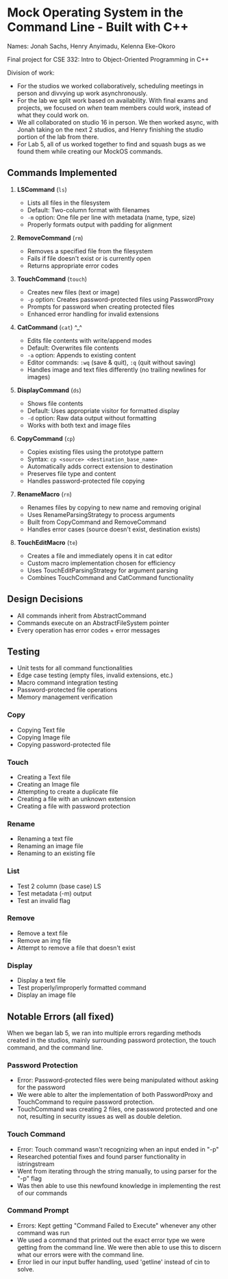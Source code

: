 # Mock Operating System in the Command Line - Built with C++

Names: Jonah Sachs, Henry Anyimadu, Kelenna Eke-Okoro

Final project for CSE 332: Intro to Object-Oriented Programming in C++

Division of work:
- For the studios we worked collaboratively, scheduling meetings in person and divvying up work asynchronously.
- For the lab we split work based on availability. With final exams and projects, we focused on _when_ team members could
work, instead of what they could work on.
- We all collaborated on studio 16 in person. We then worked async, with Jonah taking on the next 2 studios, and Henry
finishing the studio portion of the lab from there.
- For Lab 5, all of us worked together to find and squash bugs as we found them while creating our MockOS commands.

## Commands Implemented
1. **LSCommand** (`ls`)
    - Lists all files in the filesystem
    - Default: Two-column format with filenames
    - `-m` option: One file per line with metadata (name, type, size)
    - Properly formats output with padding for alignment

2. **RemoveCommand** (`rm`)
    - Removes a specified file from the filesystem
    - Fails if file doesn't exist or is currently open
    - Returns appropriate error codes

3. **TouchCommand** (`touch`)
    - Creates new files (text or image)
    - `-p` option: Creates password-protected files using PasswordProxy
    - Prompts for password when creating protected files
    - Enhanced error handling for invalid extensions

4. **CatCommand** (`cat`) ^_^
    - Edits file contents with write/append modes
    - Default: Overwrites file contents
    - `-a` option: Appends to existing content
    - Editor commands: `:wq` (save & quit), `:q` (quit without saving)
    - Handles image and text files differently (no trailing newlines for images)

5. **DisplayCommand** (`ds`)
    - Shows file contents
    - Default: Uses appropriate visitor for formatted display
    - `-d` option: Raw data output without formatting
    - Works with both text and image files

6. **CopyCommand** (`cp`)
    - Copies existing files using the prototype pattern
    - Syntax: `cp <source> <destination_base_name>`
    - Automatically adds correct extension to destination
    - Preserves file type and content
    - Handles password-protected file copying

7. **RenameMacro** (`rn`)
    - Renames files by copying to new name and removing original
    - Uses RenameParsingStrategy to process arguments
    - Built from CopyCommand and RemoveCommand
    - Handles error cases (source doesn't exist, destination exists)

8. **TouchEditMacro** (`te`)
    - Creates a file and immediately opens it in cat editor
    - Custom macro implementation chosen for efficiency
    - Uses TouchEditParsingStrategy for argument parsing
    - Combines TouchCommand and CatCommand functionality

## Design Decisions

- All commands inherit from AbstractCommand
- Commands execute on an AbstractFileSystem pointer
- Every operation has error codes + error messages

## Testing
- Unit tests for all command functionalities
- Edge case testing (empty files, invalid extensions, etc.)
- Macro command integration testing
- Password-protected file operations
- Memory management verification

### Copy
- Copying Text file
- Copying Image file
- Copying password-protected file

### Touch
- Creating a Text file
- Creating an Image file
- Attempting to create a duplicate file
- Creating a file with an unknown extension
- Creating a file with password protection

### Rename
- Renaming a text file
- Renaming an image file
- Renaming to an existing file

### List
- Test 2 column (base case) LS
- Test metadata (-m) output
- Test an invalid flag

### Remove
- Remove a text file
- Remove an img file
- Attempt to remove a file that doesn't exist

### Display
- Display a text file
- Test properly/improperly formatted command
- Display an image file

## Notable Errors (all fixed)
When we began lab 5, we ran into multiple errors regarding methods created in the studios, mainly surrounding
password protection, the touch command, and the command line.

### Password Protection
- Error: Password-protected files were being manipulated without asking for the password
- We were able to alter the implementation of both PasswordProxy and TouchCommand to require password protection.
- TouchCommand was creating 2 files, one password protected and one not, resulting in security issues as well as double deletion.

### Touch Command
- Error: Touch command wasn't recognizing when an input ended in "-p"
- Researched potential fixes and found parser functionality in istringstream
- Went from iterating through the string manually, to using parser for the "-p" flag
- Was then able to use this newfound knowledge in implementing the rest of our commands

### Command Prompt
- Errors: Kept getting "Command Failed to Execute" whenever any other command was run
- We used a command that printed out the exact error type we were getting from the command line.
We were then able to use this to discern what our errors were with the command line.
- Error lied in our input buffer handling, used 'getline' instead of cin to solve.


